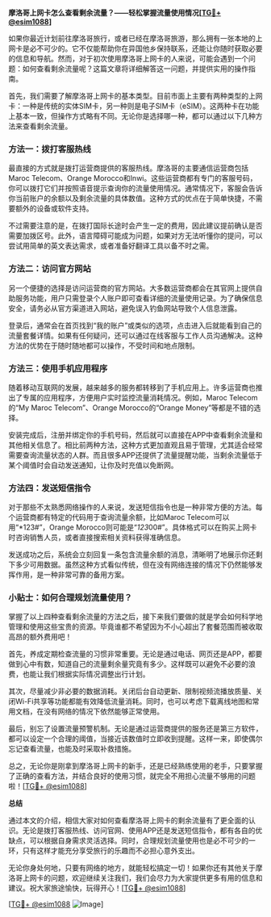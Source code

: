 **摩洛哥上网卡怎么查看剩余流量？——轻松掌握流量使用情况[[TG💪+ @esim1088](https://t.me/s/esim1088)]**

如果你最近计划前往摩洛哥旅行，或者已经在摩洛哥旅游，那么拥有一张本地的上网卡是必不可少的。它不仅能帮助你在异国他乡保持联系，还能让你随时获取必要的信息和导航。然而，对于初次使用摩洛哥上网卡的人来说，可能会遇到一个问题：如何查看剩余流量呢？这篇文章将详细解答这一问题，并提供实用的操作指南。

首先，我们需要了解摩洛哥上网卡的基本类型。目前市面上主要有两种类型的上网卡：一种是传统的实体SIM卡，另一种则是电子SIM卡（eSIM）。这两种卡在功能上基本一致，但操作方式略有不同。无论你是选择哪一种，都可以通过以下几种方法来查看剩余流量。

### 方法一：拨打客服热线

最直接的方式就是拨打运营商提供的客服热线。摩洛哥的主要通信运营商包括Maroc Telecom、Orange Morocco和Inwi。这些运营商都有专门的客服号码，你可以拨打它们并按照语音提示查询你的流量使用情况。通常情况下，客服会告诉你当前账户的余额以及剩余流量的具体数值。这种方式的优点在于简单快捷，不需要额外的设备或软件支持。

不过需要注意的是，在拨打国际长途时会产生一定的费用，因此建议提前确认是否需要加拨区号。此外，语言障碍可能成为问题，如果对方无法听懂你的提问，可以尝试用简单的英文表达需求，或者准备好翻译工具以备不时之需。

### 方法二：访问官方网站

另一个便捷的选择是访问运营商的官方网站。大多数运营商都会在其官网上提供自助服务功能，用户只需登录个人账户即可查看详细的流量使用记录。为了确保信息安全，请务必从官方渠道进入网站，避免误入钓鱼网站导致个人信息泄露。

登录后，通常会在首页找到“我的账户”或类似的选项，点击进入后就能看到自己的流量套餐详情。如果有任何疑问，还可以通过在线客服与工作人员沟通解决。这种方法的优势在于随时随地都可以操作，不受时间和地点限制。

### 方法三：使用手机应用程序

随着移动互联网的发展，越来越多的服务都转移到了手机应用上。许多运营商也推出了专属的应用程序，方便用户实时监控流量消耗情况。例如，Maroc Telecom的“My Maroc Telecom”、Orange Morocco的“Orange Money”等都是不错的选择。

安装完成后，注册并绑定你的手机号码，然后就可以直接在APP中查看剩余流量和其他相关信息了。相比前两种方法，这种方式更加直观且易于管理，尤其适合经常需要查询流量状态的人群。而且很多APP还提供了流量提醒功能，当剩余流量低于某个阈值时会自动发送通知，让你及时充值以免断网。

### 方法四：发送短信指令

对于那些不太熟悉网络操作的人来说，发送短信指令也是一种非常方便的方法。每个运营商都有特定的代码用于查询流量余额，比如Maroc Telecom可以用“*123#”，Orange Morocco则可能是“*123*00#”。具体格式可以在购买上网卡时咨询销售人员，或者直接搜索相关资料获得准确信息。

发送成功之后，系统会立刻回复一条包含流量余额的消息，清晰明了地展示你还剩下多少可用数据。虽然这种方式看似传统，但在没有网络连接的情况下仍然能够发挥作用，是一种非常可靠的备用方案。

### 小贴士：如何合理规划流量使用？

掌握了以上四种查看剩余流量的方法之后，接下来我们要做的就是学会如何科学地管理和使用这些宝贵的资源。毕竟谁都不希望因为不小心超出了套餐范围而被收取高昂的额外费用吧！

首先，养成定期检查流量的习惯非常重要。无论是通过电话、网页还是APP，都要做到心中有数，知道自己的流量剩余量究竟有多少。这样既可以避免不必要的浪费，也能让我们根据实际情况调整出行计划。

其次，尽量减少非必要的数据消耗。关闭后台自动更新、限制视频流播放质量、关闭Wi-Fi共享等功能都能有效降低流量消耗。同时，也可以考虑下载离线地图和常用文档，在没有网络的情况下依然能够正常使用。

最后，别忘了设置流量预警机制。无论是通过运营商提供的服务还是第三方软件，都可以设定一个合理的阈值，当接近该数值时立即收到提醒。这样一来，即使偶尔忘记查看流量，也能及时采取补救措施。

总之，无论你是刚拿到摩洛哥上网卡的新手，还是已经熟练使用的老手，只要掌握了正确的查看方法，并结合良好的使用习惯，就完全不用担心流量不够用的问题啦！[[TG💪+ @esim1088](https://t.me/s/esim1088)]

**总结**

通过本文的介绍，相信大家对如何查看摩洛哥上网卡的剩余流量有了更全面的认识。无论是拨打客服热线、访问官网、使用APP还是发送短信指令，都有各自的优缺点，可以根据自身需求灵活选择。同时，合理规划流量使用也是必不可少的一环，只有这样才能充分享受旅行的乐趣而不必担心意外支出。

无论你身处何地，只要有网络的地方，就能轻松搞定一切！如果你还有其他关于摩洛哥上网卡的问题，欢迎继续关注我们，我们会尽力为大家提供更多有用的信息和建议。祝大家旅途愉快，玩得开心！[[TG💪+ @esim1088](https://t.me/s/esim1088)] 

[[TG💪+ @esim1088](https://t.me/s/esim1088) ![Image](https://i.postimg.cc/4NQfJmqS/Snipaste-2025-05-13-00-14-12.png)]